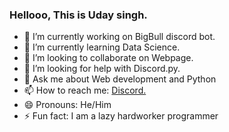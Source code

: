 ### Hellooo, This is Uday singh.

- 🔭 I’m currently working on BigBull discord bot.
- 🌱 I’m currently learning Data Science.
- 👯 I’m looking to collaborate on Webpage.
- 🤔 I’m looking for help with Discord.py.
- 💬 Ask me about Web development and Python
- 📫 How to reach me: [Discord.](https://discord.com/users/876535756087255091)
- 😄 Pronouns: He/Him
- ⚡ Fun fact: I am a lazy hardworker programmer

